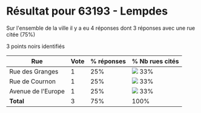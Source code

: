 # Résultat pour 63193 - Lempdes

Sur l'ensemble de la ville il y a eu 4 réponses dont 3 réponses avec une rue citée (75%)

3 points noirs identifiés

| Rue | Vote | % réponses | % Nb rues cités|
|-----|------|------------|----------------|
| Rue des Granges | 1 | 25% | <img src="../../img/bar_33.gif" />&nbsp;33%|
| Rue de Cournon | 1 | 25% | <img src="../../img/bar_33.gif" />&nbsp;33%|
| Avenue de l'Europe | 1 | 25% | <img src="../../img/bar_33.gif" />&nbsp;33%|
| **Total** | 3 | 75% | 100%|
